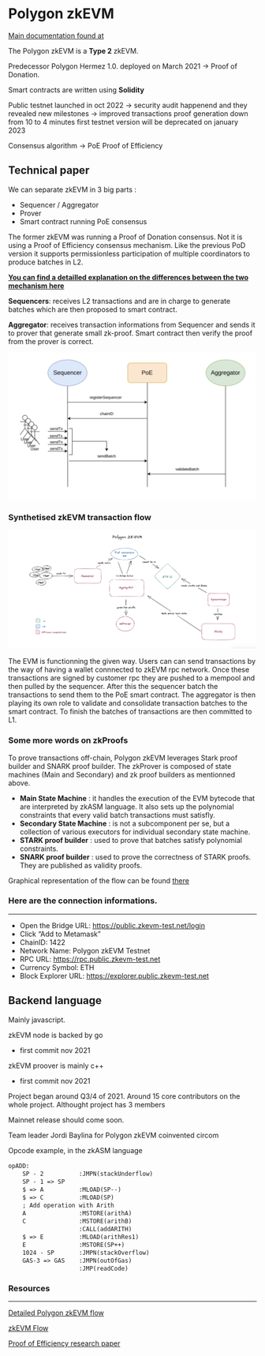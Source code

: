 # Polygon zkEVM

[Main documentation found at](https://docs.hermez.io/zkEVM/Overview/Overview)

The Polygon zkEVM is a **Type 2** zkEVM.

Predecessor Polygon Hermez 1.0. deployed on March 2021 -> Proof of Donation.

Smart contracts are written using **Solidity**

Public testnet launched in oct 2022 -> security audit happenend and they revealed new milestones -> improved transactions proof generation down from 10 to 4 minutes
first testnet version will be deprecated on january 2023

Consensus algorithm -> PoE Proof of Efficiency

## Technical paper
We can separate zkEVM in 3 big parts :
- Sequencer / Aggregator
- Prover
- Smart contract running PoE consensus

The former zkEVM was running a Proof of Donation consensus. Not it is using a Proof of Efficiency consensus mechanism. Like the previous PoD version it supports permissionless participation of multiple coordinators to produce batches in L2.

[**You can find a detailled explanation on the differences between the two mechanism here**](https://docs.hermez.io/zkEVM/Overview/Overview/#consensus-algorithm-proof-of-efficiency)

**Sequencers**:
receives L2 transactions and are in charge to generate batches which are then proposed to smart contract.

**Aggregator**:
receives transaction informations from Sequencer and sends it to prover that generate small zk-proof. Smart contract then verify the proof from the prover is correct.

![Proof of Efficiency overview](./assets/poe-flow-overview.png)

### Synthetised zkEVM transaction flow

![Transaction flow overview](./assets/polygon-flow-overview.png)

The EVM is functionning the given way. Users can can send transactions by the way of having a wallet connnected to zkEVM rpc network.
Once these transactions are signed by customer rpc they are pushed to a mempool and then pulled by the sequencer. After this the sequencer batch the transactions to send them to the PoE smart contract. The aggregator is then playing its own role to validate and consolidate transaction batches to the smart contract. To finish the batches of transactions are then committed to L1.

### Some more words on zkProofs
To prove transactions off-chain, Polygon zkEVM leverages Stark proof builder and SNARK proof builder. The zkProver is composed of state machines (Main and Secondary) and zk proof builders as mentionned above.
- **Main State Machine** : it handles the execution of the EVM bytecode that are interpreted by zkASM language. It also sets up the polynomial constraints that every valid batch transactions must satisfly.
- **Secondary State Machine** : is not a subcomponent per se, but a collection of various executors for individual secondary state machine.
- **STARK proof builder** : used to prove that batches satisfy polynomial constraints.
- **SNARK proof builder** : used to prove the correctness of STARK proofs. They are published as validity proofs.

Graphical representation of the flow can be found [there](https://app.excalidraw.com/l/8WWU7eJs953/19EvHYwlOHM)



### Here are the connection informations.
---
* Open the Bridge URL: https://public.zkevm-test.net/login
* Click “Add to Metamask”
* ChainID: 1422
* Network Name: Polygon zkEVM Testnet 
* RPC URL: https://rpc.public.zkevm-test.net
* Currency Symbol: ETH
* Block Explorer URL: https://explorer.public.zkevm-test.net


## Backend language

Mainly javascript.

zkEVM node is backed by go 
- first commit nov 2021

zkEVM proover is mainly c++
- first commit nov 2021

Project began around Q3/4 of 2021.
Around 15 core contributors on the whole project. Althought project has 3 members

Mainnet release should come soon.

Team leader Jordi Baylina for Polygon zkEVM coinvented circom

Opcode example, in the zkASM language

```zkASM
opADD:
    SP - 2          :JMPN(stackUnderflow)
    SP - 1 => SP
    $ => A          :MLOAD(SP--)
    $ => C          :MLOAD(SP)
    ; Add operation with Arith
    A               :MSTORE(arithA)
    C               :MSTORE(arithB)
                    :CALL(addARITH)
    $ => E          :MLOAD(arithRes1)
    E               :MSTORE(SP++)
    1024 - SP       :JMPN(stackOverflow)
    GAS-3 => GAS    :JMPN(outOfGas)
                    :JMP(readCode)
```


### Resources
---
[Detailed Polygon zkEVM flow](https://docs.hermez.io/zkEVM/Overview/Overview/)

[zkEVM Flow](https://app.excalidraw.com/l/8WWU7eJs953/19EvHYwlOHM)

[Proof of Efficiency research paper](https://ethresear.ch/t/proof-of-efficiency-a-new-consensus-mechanism-for-zk-rollups/11988)
